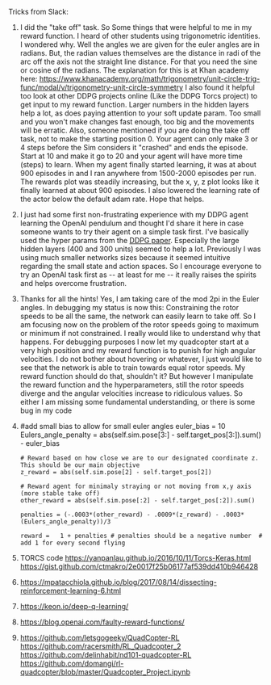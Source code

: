Tricks from Slack:

1. I did the "take off" task. So Some things that were helpful to me in my reward function.  I heard of other students using trigonometric identities.  I wondered why. Well the angles we are given for the euler angles are in radians. But, the radian values themselves are the distance in radi of the arc off the axis not the straight line distance.  For that you need the sine or cosine of the radians.  The explanation for this is at Khan academy here: https://www.khanacademy.org/math/trigonometry/unit-circle-trig-func/modal/v/trigonometry-unit-circle-symmetry        I also found it helpful too look at other DDPG projects online (Like the DDPG Torcs project) to get input to my reward function.  Larger numbers in the hidden layers help a lot, as does paying attention to your soft update param.  Too small and you won't make changes fast enough, too big and the movements will be erratic.     Also, someone mentioned if you are doing the take off task, not to make the starting position 0.  Your agent can only make 3 or 4 steps before the Sim considers it "crashed" and ends the episode.  Start at 10 and make it go to 20 and your agent will have more time (steps) to learn.    When my agent finally started learning, it was at about 900 episodes in and I ran anywhere from 1500-2000 episodes per run.  The rewards plot was steadily increasing, but the x, y, z plot looks like it finally learned at about 900 episodes.  I also lowered the learning rate of the actor below the default adam rate.   Hope that helps.

2. I just had some first non-frustrating experience with my DDPG agent learning the OpenAI pendulum and thought I'd share it here in case someone wants to try their agent on a simple task first.
I've basically used the hyper params from the [DDPG paper](https://arxiv.org/pdf/1509.02971.pdf). Especially the large hidden layers (400 and 300 units) seemed to help a lot. Previously I was using much smaller networks sizes because it seemed intuitive regarding the small state and action spaces. So I encourage everyone to try an OpenAI task first as -- at least for me -- it really raises the spirits and helps overcome frustration.


3. Thanks for all the hints! Yes, I am taking care of the mod 2pi in the Euler angles. In debugging my status is now this: Constraining the rotor speeds to be all the same, the network can easily learn to take off. So I am focusing now on the problem of the rotor speeds going to maximum or minimum if not constrained. I really would like to understand why that happens. For debugging purposes I now let my quadcopter start at a very high position and my reward function is to punish for high angular velocities. I do not bother about hovering or whatever, I just would like to see that the network is able to train towards equal rotor speeds. My reward function should do that, shouldn't it? But however I manipulate the reward function and the hyperparameters, still the rotor speeds diverge and the angular velocities increase to ridiculous values. So either I am missing some fundamental understanding, or there is some bug in my code

4. #add small bias to allow for small euler angles
       euler_bias = 10
       Eulers_angle_penalty = abs(self.sim.pose[3:] - self.target_pos[3:]).sum() - euler_bias
       
       # Reward based on how close we are to our designated coordinate z. This should be our main objective
       z_reward = abs(self.sim.pose[2] - self.target_pos[2])
                     
       # Reward agent for minimaly straying or not moving from x,y axis (more stable take off)
       other_reward = abs(self.sim.pose[:2] - self.target_pos[:2]).sum()                    
                     
       penalties = (-.0003*(other_reward) - .0009*(z_reward) - .0003*(Eulers_angle_penalty))/3
         
       reward =   1 + penalties # penalties should be a negative number  # add 1 for every second flying

5. TORCS code
https://yanpanlau.github.io/2016/10/11/Torcs-Keras.html
https://gist.github.com/ctmakro/2e0017f25b06177af539dd410b946428

6. https://mpatacchiola.github.io/blog/2017/08/14/dissecting-reinforcement-learning-6.html

7. https://keon.io/deep-q-learning/

8. https://blog.openai.com/faulty-reward-functions/

9. https://github.com/letsgogeeky/QuadCopter-RL
https://github.com/racersmith/RL_Quadcopter_2
https://github.com/delinhabit/nd101-quadcopter-RL
https://github.com/domangi/rl-quadcopter/blob/master/Quadcopter_Project.ipynb
